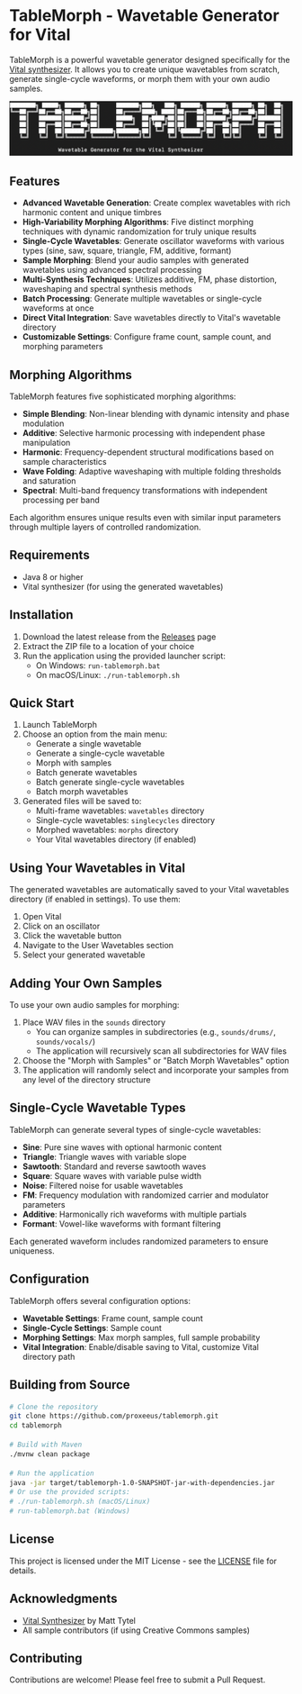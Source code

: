 # TableMorph - Wavetable Generator for Vital

TableMorph is a powerful wavetable generator designed specifically for the [Vital synthesizer](https://vital.audio/). It allows you to create unique wavetables from scratch, generate single-cycle waveforms, or morph them with your own audio samples.

![TableMorph Logo](docs/images/tablemorph_logo.png)

## Features

- **Advanced Wavetable Generation**: Create complex wavetables with rich harmonic content and unique timbres
- **High-Variability Morphing Algorithms**: Five distinct morphing techniques with dynamic randomization for truly unique results
- **Single-Cycle Wavetables**: Generate oscillator waveforms with various types (sine, saw, square, triangle, FM, additive, formant)
- **Sample Morphing**: Blend your audio samples with generated wavetables using advanced spectral processing
- **Multi-Synthesis Techniques**: Utilizes additive, FM, phase distortion, waveshaping and spectral synthesis methods
- **Batch Processing**: Generate multiple wavetables or single-cycle waveforms at once
- **Direct Vital Integration**: Save wavetables directly to Vital's wavetable directory
- **Customizable Settings**: Configure frame count, sample count, and morphing parameters

## Morphing Algorithms

TableMorph features five sophisticated morphing algorithms:

- **Simple Blending**: Non-linear blending with dynamic intensity and phase modulation
- **Additive**: Selective harmonic processing with independent phase manipulation
- **Harmonic**: Frequency-dependent structural modifications based on sample characteristics
- **Wave Folding**: Adaptive waveshaping with multiple folding thresholds and saturation
- **Spectral**: Multi-band frequency transformations with independent processing per band

Each algorithm ensures unique results even with similar input parameters through multiple layers of controlled randomization.

## Requirements

- Java 8 or higher
- Vital synthesizer (for using the generated wavetables)

## Installation

1. Download the latest release from the [Releases](https://github.com/proxeeus/tablemorph/releases) page
2. Extract the ZIP file to a location of your choice
3. Run the application using the provided launcher script:
   - On Windows: `run-tablemorph.bat`
   - On macOS/Linux: `./run-tablemorph.sh`

## Quick Start

1. Launch TableMorph
2. Choose an option from the main menu:
   - Generate a single wavetable
   - Generate a single-cycle wavetable
   - Morph with samples
   - Batch generate wavetables
   - Batch generate single-cycle wavetables
   - Batch morph wavetables
3. Generated files will be saved to:
   - Multi-frame wavetables: `wavetables` directory
   - Single-cycle wavetables: `singlecycles` directory
   - Morphed wavetables: `morphs` directory
   - Your Vital wavetables directory (if enabled)

## Using Your Wavetables in Vital

The generated wavetables are automatically saved to your Vital wavetables directory (if enabled in settings). To use them:

1. Open Vital
2. Click on an oscillator
3. Click the wavetable button
4. Navigate to the User Wavetables section
5. Select your generated wavetable

## Adding Your Own Samples

To use your own audio samples for morphing:

1. Place WAV files in the `sounds` directory
   - You can organize samples in subdirectories (e.g., `sounds/drums/`, `sounds/vocals/`)
   - The application will recursively scan all subdirectories for WAV files
2. Choose the "Morph with Samples" or "Batch Morph Wavetables" option
3. The application will randomly select and incorporate your samples from any level of the directory structure

## Single-Cycle Wavetable Types

TableMorph can generate several types of single-cycle wavetables:

- **Sine**: Pure sine waves with optional harmonic content
- **Triangle**: Triangle waves with variable slope
- **Sawtooth**: Standard and reverse sawtooth waves
- **Square**: Square waves with variable pulse width
- **Noise**: Filtered noise for usable wavetables
- **FM**: Frequency modulation with randomized carrier and modulator parameters
- **Additive**: Harmonically rich waveforms with multiple partials
- **Formant**: Vowel-like waveforms with formant filtering

Each generated waveform includes randomized parameters to ensure uniqueness.

## Configuration

TableMorph offers several configuration options:

- **Wavetable Settings**: Frame count, sample count
- **Single-Cycle Settings**: Sample count
- **Morphing Settings**: Max morph samples, full sample probability
- **Vital Integration**: Enable/disable saving to Vital, customize Vital directory path

## Building from Source

```bash
# Clone the repository
git clone https://github.com/proxeeus/tablemorph.git
cd tablemorph

# Build with Maven
./mvnw clean package

# Run the application
java -jar target/tablemorph-1.0-SNAPSHOT-jar-with-dependencies.jar
# Or use the provided scripts:
# ./run-tablemorph.sh (macOS/Linux)
# run-tablemorph.bat (Windows)
```

## License

This project is licensed under the MIT License - see the [LICENSE](LICENSE) file for details.

## Acknowledgments

- [Vital Synthesizer](https://vital.audio/) by Matt Tytel
- All sample contributors (if using Creative Commons samples)

## Contributing

Contributions are welcome! Please feel free to submit a Pull Request. 